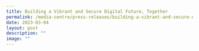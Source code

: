 ```yaml
---
title: Building a Vibrant and Secure Digital Future, Together
permalink: /media-centre/press-releases/building-a-vibrant-and-secure-digital-future-together/
date: 2023-03-04
layout: post
description: ""
image: ""
---
```

